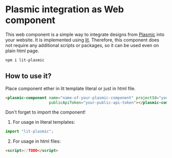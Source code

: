 # Plasmic integration as Web component

This web component is a simple way to integrate designs from [Plasmic](https://www.plasmic.app/) into your website.
It is implemented using [lit](https://lit.dev/). Therefore, this component does not require any additional scripts or packages, so it can be used even on plain html page.

```bash
npm i lit-plasmic
```

## How to use it?

Place component ether in lit template literal or just in html file.

```html
<plasmic-component name="name-of-your-plasmic-component" projectId="your-project-id"
                   publicApiToken="your-public-api-token"></plasmic-component>
```

Don't forget to import the component!

1. For usage in literal templates:
```js
import "lit-plasmic";
```

2. For usage in html files:
```html
<script>//TODO</script>
```
